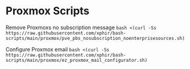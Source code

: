 # Proxmox Scripts

Remove Proxmoxs no subscription message
`bash <(curl -Ss https://raw.githubusercontent.com/xphir/bash-scripts/main/proxmox/pve_pbs_nosubscription_noenterprisesources.sh)`

Configure Proxmox email 
`bash <(curl -Ss https://raw.githubusercontent.com/xphir/bash-scripts/main/proxmox/ez_proxmox_mail_configurator.sh)`
